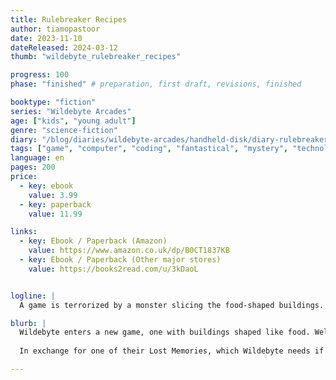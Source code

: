 ```yaml
---
title: Rulebreaker Recipes
author: tiamopastoor
date: 2023-11-10
dateReleased: 2024-03-12
thumb: "wildebyte_rulebreaker_recipes"

progress: 100
phase: "finished" # preparation, first draft, revisions, finished

booktype: "fiction"
series: "Wildebyte Arcades"
age: ["kids", "young adult"] 
genre: "science-fiction"
diary: "/blog/diaries/wildebyte-arcades/handheld-disk/diary-rulebreaker-recipes/"
tags: ["game", "computer", "coding", "fantastical", "mystery", "technology", "adventure"]
language: en
pages: 200
price:
  - key: ebook
    value: 3.99
  - key: paperback
    value: 11.99

links:
  - key: Ebook / Paperback (Amazon)
    value: https://www.amazon.co.uk/dp/B0CT1837KB
  - key: Ebook / Paperback (Other major stores)
    value: https://books2read.com/u/3kDaoL


logline: |
  A game is terrorized by a monster slicing the food-shaped buildings. Wildebyte helps them out in exchange for getting his priceless Lost Memory back.

blurb: |
  Wildebyte enters a new game, one with buildings shaped like food. Well, the buildings left standing, that is. A monster terrorizes the town by slicing objects, buildings and even people in two. 
  
  In exchange for one of their Lost Memories, which Wildebyte needs if they want to escape the video game world, they strike a deal to catch this monster.

---
```


